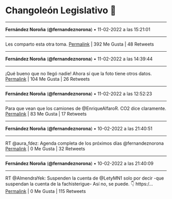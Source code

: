 # Changoleón Legislativo 🙈
*****
**Fernández Noroña** (**@fernandeznorona**) • 11-02-2022 a las 15:21:01
*****
Les comparto esta otra toma.
[Permalink](https://twitter.com/fernandeznorona/status/1492277522662363140) | 392 Me Gusta | 48 Retweets
*****
**Fernández Noroña** (**@fernandeznorona**) • 11-02-2022 a las 14:39:44
*****
¡Qué bueno que no llegó nadie! Ahora sí que la foto tiene otros datos.
[Permalink](https://twitter.com/fernandeznorona/status/1492267133866156034) | 104 Me Gusta | 26 Retweets
*****
**Fernández Noroña** (**@fernandeznorona**) • 11-02-2022 a las 12:52:23
*****
Para que vean que los camiones de @EnriqueAlfaroR. CO2 dice claramente.
[Permalink](https://twitter.com/fernandeznorona/status/1492240118798852097) | 83 Me Gusta | 17 Retweets
*****
**Fernández Noroña** (**@fernandeznorona**) • 10-02-2022 a las 21:40:51
*****
RT @aura_fdez: Agenda completa de los próximos días @fernandeznorona
[Permalink](https://twitter.com/fernandeznorona/status/1492010724239028244) | 0 Me Gusta | 32 Retweets
*****
**Fernández Noroña** (**@fernandeznorona**) • 10-02-2022 a las 21:40:09
*****
RT @AlmendraYek: Suspenden la cuenta de @LetyMN1  solo por decir  -que suspendan la cuenta de la fachisterigue-
Así no, se puede.
👇 https:/…
[Permalink](https://twitter.com/fernandeznorona/status/1492010546341818395) | 0 Me Gusta | 115 Retweets